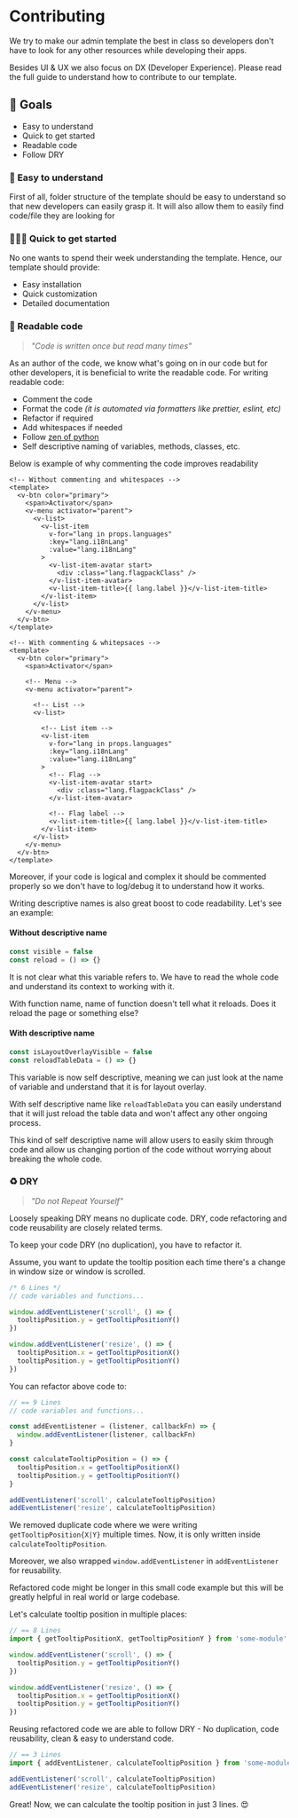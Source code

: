 # Contributing

We try to make our admin template the best in class so developers don't have to look for any other resources while developing their apps.

Besides UI & UX we also focus on DX (Developer Experience). Please read the full guide to understand how to contribute to our template.

## 🎯 Goals

- Easy to understand
- Quick to get started
- Readable code
- Follow DRY

### 🖖 Easy to understand

First of all, folder structure of the template should be easy to understand so that new developers can easily grasp it. It will also allow them to easily find code/file they are looking for

### 🏃‍♂️💨 Quick to get started

No one wants to spend their week understanding the template. Hence, our template should provide:
- Easy installation
- Quick customization
- Detailed documentation

### 📃 Readable code

> _"Code is written once but read many times"_

As an author of the code, we know what's going on in our code but for other developers, it is beneficial to write the readable code. For writing readable code:
- Comment the code
- Format the code _(it is automated via formatters like prettier, eslint, etc)_
- Refactor if required
- Add whitespaces if needed
- Follow [zen of python](https://peps.python.org/pep-0020/#the-zen-of-python)
- Self descriptive naming of variables, methods, classes, etc.

Below is example of why commenting the code improves readability

```vue
<!-- Without commenting and whitespaces -->
<template>
  <v-btn color="primary">
    <span>Activator</span>
    <v-menu activator="parent">
      <v-list>
        <v-list-item
          v-for="lang in props.languages"
          :key="lang.i18nLang"
          :value="lang.i18nLang"
        >
          <v-list-item-avatar start>
            <div :class="lang.flagpackClass" />
          </v-list-item-avatar>
          <v-list-item-title>{{ lang.label }}</v-list-item-title>
        </v-list-item>
      </v-list>
    </v-menu>
  </v-btn>
</template>
```

```vue
<!-- With commenting & whitepsaces -->
<template>
  <v-btn color="primary">
    <span>Activator</span>

    <!-- Menu -->
    <v-menu activator="parent">
    
      <!-- List -->
      <v-list>
      
        <!-- List item -->
        <v-list-item
          v-for="lang in props.languages"
          :key="lang.i18nLang"
          :value="lang.i18nLang"
        >
          <!-- Flag -->
          <v-list-item-avatar start>
            <div :class="lang.flagpackClass" />
          </v-list-item-avatar>

          <!-- Flag label -->
          <v-list-item-title>{{ lang.label }}</v-list-item-title>
        </v-list-item>
      </v-list>
    </v-menu>
  </v-btn>
</template>
```

Moreover, if your code is logical and complex it should be commented properly so we don't have to log/debug it to understand how it works.

Writing descriptive names is also great boost to code readability. Let's see an example:

#### Without descriptive name

```ts
const visible = false
const reload = () => {}
```

It is not clear what this variable refers to. We have to read the whole code and understand its context to working with it.

With function name, name of function doesn't tell what it reloads. Does it reload the page or something else?

#### With descriptive name

```ts
const isLayoutOverlayVisible = false
const reloadTableData = () => {}
```

This variable is now self descriptive, meaning we can just look at the name of variable and understand that it is for layout overlay.

With self descriptive name like `reloadTableData` you can easily understand that it will just reload the table data and won't affect any other ongoing process.

This kind of self descriptive name will allow users to easily skim through code and allow us changing portion of the code without worrying about breaking the whole code.


### ♻️ DRY

> _"Do not Repeat Yourself"_


Loosely speaking DRY means no duplicate code. DRY, code refactoring and code reusability are closely related terms.

To keep your code DRY (no duplication), you have to refactor it.

Assume, you want to update the tooltip position each time there's a change in window size or window is scrolled.

```ts
/* 6 Lines */
// code variables and functions...

window.addEventListener('scroll', () => {
  tooltipPosition.y = getTooltipPositionY()
})

window.addEventListener('resize', () => {
  tooltipPosition.x = getTooltipPositionX()
  tooltipPosition.y = getTooltipPositionY()
})
```

You can refactor above code to:

```ts
// == 9 Lines
// code variables and functions...

const addEventListener = (listener, callbackFn) => {
  window.addEventListener(listener, callbackFn)
}

const calculateTooltipPosition = () => {
  tooltipPosition.x = getTooltipPositionX()
  tooltipPosition.y = getTooltipPositionY()
}

addEventListener('scroll', calculateTooltipPosition)
addEventListener('resize', calculateTooltipPosition)
```

We removed duplicate code where we were writing `getTooltipPosition{X|Y}` multiple times. Now, it is only written inside `calculateTooltipPosition`.

Moreover, we also wrapped `window.addEventListener` in `addEventListener` for reusability.

Refactored code might be longer in this small code example but this will be greatly helpful in real world or large codebase.

Let's calculate tooltip position in multiple places:

```ts
// == 8 Lines
import { getTooltipPositionX, getTooltipPositionY } from 'some-module'

window.addEventListener('scroll', () => {
  tooltipPosition.y = getTooltipPositionY()
})

window.addEventListener('resize', () => {
  tooltipPosition.x = getTooltipPositionX()
  tooltipPosition.y = getTooltipPositionY()
})
```

Reusing refactored code we are able to follow DRY - No duplication, code reusability, clean & easy to understand code.

```ts
// == 3 Lines
import { addEventListener, calculateTooltipPosition } from 'some-module'

addEventListener('scroll', calculateTooltipPosition)
addEventListener('resize', calculateTooltipPosition)
```

Great! Now, we can calculate the tooltip position in just 3 lines. 😍
